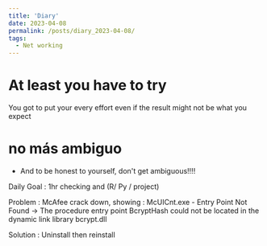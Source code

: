 ```yaml
---
title: 'Diary'
date: 2023-04-08
permalink: /posts/diary_2023-04-08/
tags:
  - Net working
---
```

# At least you have to try
You got to put your every effort even if the result might not be what you expect
# no más ambiguo
* And to be honest to yourself, don't get ambiguous!!!!

Daily Goal : 1hr checking and (R/ Py / project)

Problem : McAfee crack down, showing : McUICnt.exe - Entry Point Not Found
-> The procedure entry point BcryptHash could not be located in the dynamic link library bcrypt.dll

Solution : Uninstall then reinstall
